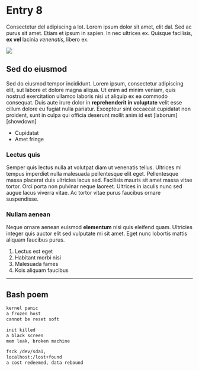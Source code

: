 # Entry 8

Consectetur del adipiscing a lot. Lorem ipsum dolor sit amet, elit dal. Sed ac purus sit amet. Etiam et ipsum in sapien. In nec ultrices ex. Quisque facilisis, **ex vel** lacinia _venenatis_, libero ex.

![](https://visme.co/blog/wp-content/uploads/2020/12/header-17.png)

## Sed do eiusmod

Sed do eiusmod tempor incididunt. Lorem ipsum, consectetur adipiscing elit, sut labore et dolore magna aliqua. Ut enim ad minim veniam, quis nostrud exercitation ullamco laboris nisi ut aliquip ex ea commodo consequat. Duis aute irure dolor in **reprehenderit in voluptate** velit esse cillum dolore eu fugiat nulla pariatur. Excepteur sint occaecat cupidatat non proident, sunt in culpa qui officia deserunt mollit anim id est [laborum][showdown]

- Cupidatat
- Amet fringe

### Lectus quis

Semper quis lectus nulla at volutpat diam ut venenatis tellus. Ultrices mi tempus imperdiet nulla malesuada pellentesque elit eget. Pellentesque massa placerat duis ultricies lacus sed. Facilisis mauris sit amet massa vitae tortor. Orci porta non pulvinar neque laoreet. Ultrices in iaculis nunc sed augue lacus viverra vitae. Ac tortor vitae purus faucibus ornare suspendisse.

### Nullam aenean

Neque ornare aenean euismod **elementum** nisi quis eleifend quam. Ultricies integer quis auctor elit sed vulputate mi sit amet. Eget nunc lobortis mattis aliquam faucibus purus.  

1. Lectus est eget
2. Habitant morbi nisi
3. Malesuada fames
4. Kois aliquam faucibus

---

## Bash poem

```bash
kernel panic
a frozen host
cannot be reset soft

init killed
a black screen
mem leak, broken machine

fsck /dev/sda1,
localhost:/lost+found
a cost redeemed, data rebound
```
